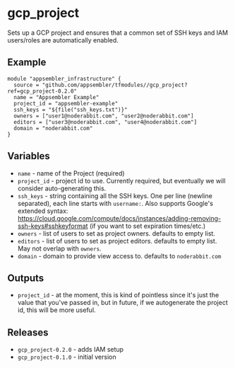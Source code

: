 # gcp_project

Sets up a GCP project and ensures that a common set of SSH keys and
IAM users/roles are automatically enabled.

## Example

```
module "appsembler_infrastructure" {
  source = "github.com/appsembler/tfmodules//gcp_project?ref=gcp_project-0.2.0"
  name = "Appsembler Example"
  project_id = "appsembler-example"
  ssh_keys = "${file("ssh_keys.txt")}"
  owners = ["user1@noderabbit.com", "user2@noderabbit.com"]
  editors = ["user3@noderabbit.com", "user4@noderabbit.com"]
  domain = "noderabbit.com"
}
```

## Variables

* `name` - name of the Project (required)
* `project_id` - project id to use. Currently required, but eventually
we will consider auto-generating this.
* `ssh_keys` - string containing all the SSH keys. One per line
  (newline separated), each line starts with `username:`. Also
  supports Google's extended syntax:
  https://cloud.google.com/compute/docs/instances/adding-removing-ssh-keys#sshkeyformat
  (if you want to set expiration times/etc.)
* `owners` - list of users to set as project owners. defaults to
  empty list.
* `editors` - list of users to set as project editors. defaults to
  empty list. May not overlap with `owners`.
* `domain` - domain to provide view access to. defaults to `noderabbit.com`

## Outputs

* `project_id` - at the moment, this is kind of pointless since it's
  just the value that you've passed in, but in future, if we
  autogenerate the project id, this will be more useful.

## Releases

* `gcp_project-0.2.0` - adds IAM setup
* `gcp_project-0.1.0` - initial version
